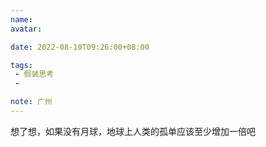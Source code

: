 ```yaml
---
name:
avatar:

date: 2022-08-10T09:26:00+08:00

tags:
 - 假装思考
 -

note: 广州
---
```


想了想，如果没有月球，地球上人类的孤单应该至少增加一倍吧